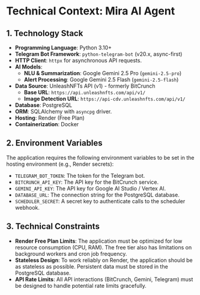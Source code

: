 # Technical Context: Mira AI Agent

## 1. Technology Stack

- **Programming Language**: Python 3.10+
- **Telegram Bot Framework**: `python-telegram-bot` (v20.x, async-first)
- **HTTP Client**: `httpx` for asynchronous API requests.
- **AI Models**:
    - **NLU & Summarization**: Google Gemini 2.5 Pro (`gemini-2.5-pro`)
    - **Alert Processing**: Google Gemini 2.5 Flash (`gemini-2.5-flash`)
- **Data Source**: UnleashNFTs API (v1) - formerly BitCrunch
    - **Base URL**: `https://api.unleashnfts.com/api/v1/`
    - **Image Detection URL**: `https://api-cdv.unleashnfts.com/api/v1/`
- **Database**: PostgreSQL
- **ORM**: SQLAlchemy with `asyncpg` driver.
- **Hosting**: Render (Free Plan)
- **Containerization**: Docker

## 2. Environment Variables
The application requires the following environment variables to be set in the hosting environment (e.g., Render secrets):
- `TELEGRAM_BOT_TOKEN`: The token for the Telegram bot.
- `BITCRUNCH_API_KEY`: The API key for the BitCrunch service.
- `GEMINI_API_KEY`: The API key for Google AI Studio / Vertex AI.
- `DATABASE_URL`: The connection string for the PostgreSQL database.
- `SCHEDULER_SECRET`: A secret key to authenticate calls to the scheduler webhook.

## 3. Technical Constraints
- **Render Free Plan Limits**: The application must be optimized for low resource consumption (CPU, RAM). The free tier also has limitations on background workers and cron job frequency.
- **Stateless Design**: To work reliably on Render, the application should be as stateless as possible. Persistent data must be stored in the PostgreSQL database.
- **API Rate Limits**: All API interactions (BitCrunch, Gemini, Telegram) must be designed to handle potential rate limits gracefully.
